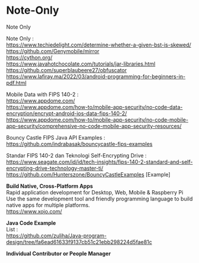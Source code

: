 # Note-Only
Note Only

Note Only :  <br/>
https://www.techiedelight.com/determine-whether-a-given-bst-is-skewed/  <br/>
https://github.com/Genymobile/mirror   <br/>
https://cython.org/   <br/>
https://www.javahotchocolate.com/tutorials/jar-libraries.html   <br/>
https://github.com/superblaubeere27/obfuscator   <br/>
https://www.lafiray.ma/2022/03/android-programming-for-beginners-in-pdf.html   <br/>

Mobile Data with FIPS 140-2 : <br/>
https://www.appdome.com/   <br/>
https://www.appdome.com/how-to/mobile-app-security/no-code-data-encryption/encrypt-android-ios-data-fips-140-2/   <br/>
https://www.appdome.com/how-to/mobile-app-security/no-code-mobile-app-security/comprehensive-no-code-mobile-app-security-resources/  <br/>

Bouncy Castle FIPS Java API Examples : <br/>
https://github.com/indrabasak/bouncycastle-fips-examples  <br/>


Standar FIPS 140-2 dan Teknologi Self-Encrypting Drive : <br/>
https://www.seagate.com/id/id/tech-insights/fips-140-2-standard-and-self-encrypting-drive-technology-master-ti/  <br/>
https://github.com/Hunterszone/BouncyCastleExamples [Example] <br/>


**Build Native, Cross-Platform Apps** <br/>
Rapid application development for Desktop, Web, Mobile & Raspberry Pi <br/>
Use the same development tool and friendly programming language to build native apps for multiple platforms. <br/>
https://www.xojo.com/ <br/>


**Java Code Example** <br/>
List : <br/>
https://github.com/zuliha/Java-program-design/tree/fa6ead61633f9137cb51c21ebb298224d5fae81c <br/>



**Individual Contributor or People Manager**


